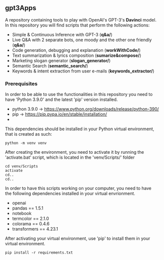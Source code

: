 ## gpt3Apps
A repository containing tools to play with OpenAI's GPT-3's **Davinci** model. In this repository you will find scripts that perform the following actions:
* Simple & Continuous Inference with GPT-3 (**q&a/**)
* Live Q&A with 2 separate bots, one moody and the other one friendly (**q&a/**)
* Code generation, debugging and explanation (**workWithCode/**)
* Text summarization & lyrics composition (**sumarize&compose/**)
* Marketing slogan generator (**slogan_generator/**)
* Semantic Search (**semantic_search/**)
* Keywords & intent extraction from user e-mails (**keywords_extractor/**)

### Prerequisites
In order to be able to use the functionalities in this repository you need to have 'Python 3.9.0' and the latest 'pip' version installed.
* python 3.9.0 -> https://www.python.org/downloads/release/python-390/
* pip -> https://pip.pypa.io/en/stable/installation/
* 
This dependencies should be installed in your Python virtual environment, that is created as such:
```
python -m venv venv
```

After creating the environment, you need to activate it by running the 'activate.bat' script, which is located in the 'venv/Scripts/' folder
```
cd venv/Scripts
activate
cd..
cd..
```
In order to have this scripts working on your computer, you need to have the following dependencies installed in your virtual envrionment.
* openai
* pandas == 1.5.1
* notebook
* termcolor == 2.1.0
* colorama == 0.4.6
* transformers == 4.23.1

After activating your virtual environment, use 'pip' to install them in your virtual environment.
```
pip install -r requirements.txt
```
